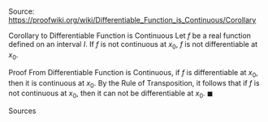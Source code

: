 # 

Source: https://proofwiki.org/wiki/Differentiable_Function_is_Continuous/Corollary

Corollary to Differentiable Function is Continuous
Let $f$ be a real function defined on an interval $I$.
If $f$ is not continuous at $x_0$, $f$ is not differentiable at $x_0$.


Proof
From Differentiable Function is Continuous, if $f$ is differentiable at $x_0$, then it is continuous at $x_0$.
By the Rule of Transposition, it follows that if $f$ is not continuous at $x_0$, then it can not be differentiable at $x_0$.
$\blacksquare$


Sources





